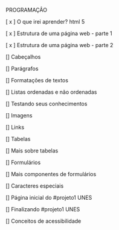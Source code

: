 PROGRAMAÇÂO

[ x ]  O que irei aprender? html 5

[ x ] Estrutura de uma página web - parte 1

[ x ] Estrutura de uma página web - parte 2

[] Cabeçalhos

[] Parágrafos

[] Formatações de textos

[] Listas ordenadas e não ordenadas

[] Testando seus conhecimentos

[] Imagens

[] Links

[] Tabelas

[] Mais sobre tabelas

[] Formulários

[] Mais componentes de formulários

[] Caracteres especiais

[] Página inicial do #projeto1 UNES

[] Finalizando #projeto1 UNES

[] Conceitos de acessibilidade
